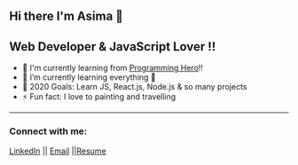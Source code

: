 Hi there I'm Asima 👋
---
## Web Developer & JavaScript Lover !!

- 🔭 I'm currently learning from [Programming Hero](https://www.programming-hero.com/)!!
- 🌱 I’m currently learning everything 🤣
- 🥅 2020 Goals: Learn JS, React.js, Node.js & so many projects
- ⚡ Fun fact: I love to painting and travelling

---

### Connect with me:
[LinkedIn](https://www.linkedin.com/in/asima-chowdhury/) || [Email](asimachowdhury.lu@gmail.com) ||[Resume](https://drive.google.com/file/d/1xRlor0HeZUUoItJvUu3Y5ctGoRRrN50Y/view)  

